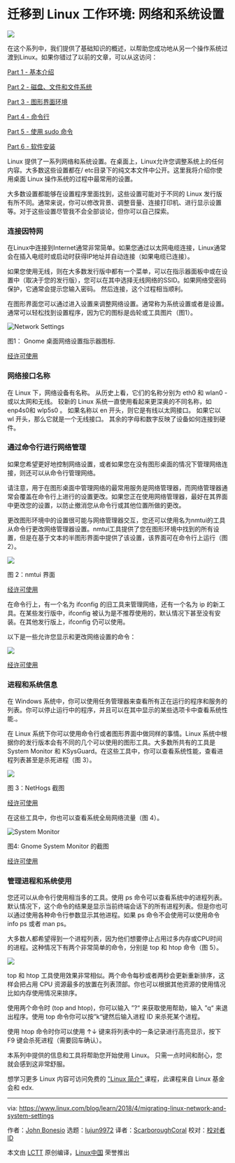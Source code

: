 # 迁移到 Linux 工作环境: 网络和系统设置

![](https://www.linux.com/sites/lcom/files/styles/rendered_file/public/animals-birds-flock-55832.jpg?itok=NUGAyhDO)

在这个系列中，我们提供了基础知识的概述，以帮助您成功地从另一个操作系统过渡到Linux。如果你错过了以前的文章，可以从这访问：

[Part 1 - 基本介绍][1]

[Part 2 - 磁盘、文件和文件系统][2]

[Part 3 - 图形界面环境][3]

[Part 4 - 命令行][4]

[Part 5 - 使用 sudo 命令][5]

[Part 6 - 软件安装][6]

Linux 提供了一系列网络和系统设置。在桌面上，Linux允许您调整系统上的任何内容。大多数这些设置都在/ etc目录下的纯文本文件中公开。这里我将介绍你使用桌面 Linux 操作系统的过程中最常用的设置。



大多数设置都能够在设置程序里面找到，这些设置可能对于不同的 Linux 发行版有所不同。通常来说，你可以修改背景、调整音量、连接打印机、进行显示设置等。对于这些设置尽管我不会全部谈论，但你可以自己探索。



### 连接因特网

在Linux中连接到Internet通常非常简单。如果您通过以太网电缆连接，Linux通常会在插入电缆时或启动时获得IP地址并自动连接（如果电缆已连接）。

如果您使用无线，则在大多数发行版中都有一个菜单，可以在指示器面板中或在设置中（取决于您的发行版），您可以在其中选择无线网络的SSID。如果网络受密码保护，它通常会提示您输入密码。 然后连接，这个过程相当顺利。

在图形界面您可以通过进入设置来调整网络设置。通常称为系统设置或者是设置。通常可以轻松找到设置程序，因为它的图标是齿轮或工具图片（图1）。

![Network Settings][8]

图1： Gnome 桌面网络设置指示器图标.

[经许可使用][9]

### 网络接口名称

在 Linux 下，网络设备有名称。 从历史上看，它们的名称分别为 eth0 和 wlan0  - 或以太网和无线。 较新的 Linux 系统一直使用看起来更深奥的不同名称，如 enp4s0和 wlp5s0 。 如果名称以 en 开头，则它是有线以太网接口。 如果它以 wl 开头，那么它就是一个无线接口。 其余的字母和数字反映了设备如何连接到硬件。

### 通过命令行进行网络管理

如果您希望更好地控制网络设置，或者如果您在没有图形桌面的情况下管理网络连接，则还可以从命令行管理网络。

请注意，用于在图形桌面中管理网络的最常用服务是网络管理器，而网络管理器通常会覆盖在命令行上进行的设置更改。如果您正在使用网络管理器，最好在其界面中更改您的设置，以防止撤消您从命令行或其他位置所做的更改。

更改图形环境中的设置很可能与网络管理器交互，您还可以使用名为nmtui的工具从命令行更改网络管理器设置。nmtui工具提供了您在图形环境中找到的所有设置，但是在基于文本的半图形界面中提供了该设置，该界面可在命令行上运行（图2）。

![](https://www.linux.com/sites/lcom/files/styles/rendered_file/public/figure-2_0.png?itok=1QVjDdbJ)

图 2：nmtui 界面

[经许可使用][9]

在命令行上，有一个名为 ifconfig 的旧工具来管理网络，还有一个名为 ip 的新工具。在某些发行版中，ifconfig 被认为是不推荐使用的，默认情况下甚至没有安装。在其他发行版上，ifconfig 仍可以使用。

以下是一些允许您显示和更改网络设置的命令：

![](https://www.linux.com/sites/lcom/files/styles/rendered_file/public/screen_shot_2018-04-17_at_3.11.48_pm.png?itok=EZsjb-GQ)

[经许可使用][9]

### 进程和系统信息

在 Windows 系统中，你可以使用任务管理器来查看所有正在运行的程序和服务的列表。你可以停止运行中的程序，并且可以在其中显示的某些选项卡中查看系统性能.。

在 Linux 系统下你可以使用命令行或者图形界面中做同样的事情。Linux 系统中根据你的发行版本会有不同的几个可以使用的图形工具。大多数所共有的工具是 System Monitor 和 KSysGuard。在这些工具中，你可以查看系统性能，查看进程列表甚至是杀死进程（图 3）。

![](https://www.linux.com/sites/lcom/files/styles/rendered_file/public/figure-3_2.png?itok=ePeXj9PA)

图 3：NetHogs 截图

[经许可使用][9]

在这些工具中，你也可以查看系统全局网络流量（图 4）。

![System Monitor][11]

图4: Gnome System Monitor 的截图

[经许可使用][9]

### 管理进程和系统使用

您还可以从命令行使用相当多的工具。使用 ps 命令可以查看系统中的进程列表。默认情况下，这个命令的结果是显示当前终端会话下的所有进程列表。但是你也可以通过使用各种命令行参数显示其他进程。如果 ps 命令不会使用可以使用命令 info ps 或者 man ps。

大多数人都希望得到一个进程列表，因为他们想要停止占用过多内存或CPU时间的进程。这种情况下有两个非常简单的命令，分别是 top 和 htop 命令（图 5）。

![](https://www.linux.com/sites/lcom/files/styles/rendered_file/public/figure-5_0.png?itok=2nm5EmAl)

top 和 htop 工具使用效果非常相似。两个命令每秒或者两秒会更新重新排序，这样会把占用 CPU 资源最多的放置在列表顶部。你也可以根据其他资源的使用情况比如内存使用情况来排序。

使用两个命令时 (top and htop)，你可以输入 ”?“ 来获取使用帮助，输入 ”q“ 来退出程序。使用 top 命令你可以按”k“键然后输入进程 ID 来杀死某个进程。

使用 htop 命令时你可以使用 ↑↓ 键来将列表中的一条记录进行高亮显示，按下 F9 键会杀死进程（需要回车确认）。

本系列中提供的信息和工具将帮助您开始使用 Linux。 只需一点时间和耐心，您就会感到这非常舒服。

想学习更多 Linux 内容可访问免费的 ["Linux 简介" ][12]课程，此课程来自 Linux 基金会和 edx.

------

via: https://www.linux.com/blog/learn/2018/4/migrating-linux-network-and-system-settings

作者：[John Bonesio][a]
选题：[lujun9972](https://github.com/lujun9972)
译者：[ScarboroughCoral](https://github.com/ScarboroughCoral)
校对：[校对者ID](https://github.com/校对者ID)

本文由 [LCTT](https://github.com/LCTT/TranslateProject) 原创编译，[Linux中国](https://linux.cn/) 荣誉推出

[a]: https://www.linux.com/users/johnbonesio
[1]: https://www.linux.com/blog/learn/intro-to-linux/2017/10/migrating-linux-introduction
[2]: https://www.linux.com/blog/learn/intro-to-linux/2017/11/migrating-linux-disks-files-and-filesystems
[3]: https://www.linux.com/blog/learn/2017/12/migrating-linux-graphical-environments
[4]: https://www.linux.com/blog/learn/2018/1/migrating-linux-command-line
[5]: https://www.linux.com/blog/learn/2018/3/migrating-linux-using-sudo
[6]: https://www.linux.com/blog/learn/2018/3/migrating-linux-installing-software
[7]: https://www.linux.com/files/images/figure-1png-2
[8]: https://www.linux.com/sites/lcom/files/styles/rendered_file/public/figure-1_2.png?itok=J-C6q-t5	"Network Settings"
[9]: https://www.linux.com/licenses/category/used-permission
[10]: https://www.linux.com/files/images/figure-4png-1
[11]: https://www.linux.com/sites/lcom/files/styles/rendered_file/public/figure-4_1.png?itok=boI-L1mF	"System Monitor"
[12]: https://training.linuxfoundation.org/linux-courses/system-administration-training/introduction-to-linux
